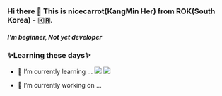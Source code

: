 ### Hi there 👋  This is nicecarrot(KangMin Her) from ROK(South Korea) - 🇰🇷.
##### I'm beginner, Not yet developer
### ✨Learning these days✨

- 🌱 I’m currently learning ...
  <img src="https://img.shields.io/badge/javascript-F7DF1E?style=for-the-badge&logo=javascript&logoColor=black"> <img src="https://img.shields.io/badge/react-61DAFB?style=for-the-badge&logo=react&logoColor=black"> 

- 🔭 I’m currently working on ...
